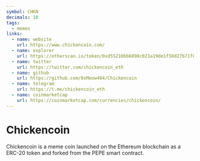 ```yaml
---
symbol: CHKN
decimals: 18
tags:
  - memes
links:
  - name: website
    url: https://www.chickencoin.com/
  - name: explorer
    url: https://etherscan.io/token/0xd55210bb6898c021a19de1f58d27b71f095921ee
  - name: twitter
    url: https://twitter.com/chickencoin_eth
  - name: github
    url: https://github.com/0xMeow404/Chickencoin
  - name: telegram
    url: https://t.me/chickencoin_eth
  - name: coinmarketcap
    url: https://coinmarketcap.com/currencies/chickencoin/
---
```


# Chickencoin

Chickencoin is a meme coin launched on the Ethereum blockchain as a ERC-20 token and forked from the PEPE smart contract.
